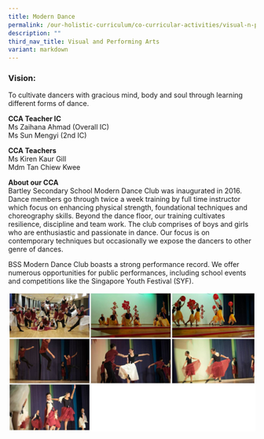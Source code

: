 ```yaml
---
title: Modern Dance
permalink: /our-holistic-curriculum/co-curricular-activities/visual-n-performing-arts/modern-dance/
description: ""
third_nav_title: Visual and Performing Arts
variant: markdown
---
```

### Vision:
To cultivate dancers with gracious mind, body and soul through learning different forms of dance.

**CCA Teacher IC** <br>
Ms Zaihana Ahmad (Overall IC)<br>
Ms Sun Mengyi (2nd IC)

**CCA Teachers** <br>
Ms Kiren Kaur Gill <br>
Mdm Tan Chiew Kwee

**About our CCA** <br>
Bartley Secondary School Modern Dance Club was inaugurated in 2016. Dance
members go through twice a week training by full time instructor which focus on
enhancing physical strength, foundational techniques and choreography skills. Beyond
the dance floor, our training cultivates resilience, discipline and team work. The club
comprises of boys and girls who are enthusiastic and passionate in dance. Our focus is
on contemporary techniques but occasionally we expose the dancers to other genre of
dances.

BSS Modern Dance Club boasts a strong performance record. We offer numerous
opportunities for public performances, including school events and competitions like the
Singapore Youth Festival (SYF).

![](/images/photo_2022-06-09_15-08-07.jpg)